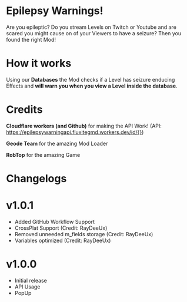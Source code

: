 # Epilepsy Warnings!

Are you epileptic? Do you stream Levels on Twitch or Youtube and are scared you might cause on of your Viewers to have a seizure? Then you found the right Mod!

# How it works

Using our **Databases** the Mod checks if a Level has seizure enducing Effects and **will warn you when you view a Level inside the database**.

# Credits

**Cloudflare workers (and Github)** for making the API Work! (API: https://epilepsywarningapi.fluxitegmd.workers.dev/id/{})

**Geode Team** for the amazing Mod Loader

**RobTop** for the amazing Game



# Changelogs

# v1.0.1

 * Added GitHub Workflow Support
 * CrossPlat Support (Credit: RayDeeUx)
 * Removed unneeded m_fields storage (Credit: RayDeeUx)
 * Variables optimized (Credit: RayDeeUx)

# v1.0.0

 * Initial release
 * API Usage
 * PopUp
